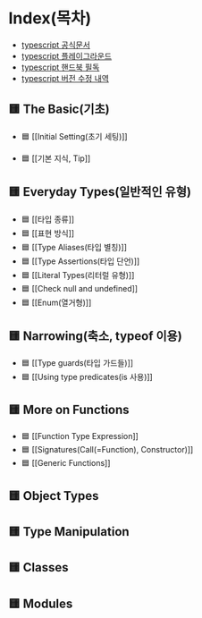 # Index(목차)

- [typescript 공식문서](https://www.typescriptlang.org/)
- [typescript 플레이그라운드](https://www.typescriptlang.org/play)
- [typescript 핸드북 필독](https://www.typescriptlang.org/docs/handbook/intro.html)
- [typescript 버전 수정 내역](https://www.typescriptlang.org/docs/handbook/release-notes/overview.html)


## 🟨 The Basic(기초)

* 🟦 [[Initial Setting(초기 세팅)]]
- 🟦 [[기본 지식, Tip]]
## 🟨 Everyday Types(일반적인 유형)

- 🟦 [[타입 종류]]
- 🟦 [[표현 방식]]
- 🟦 [[Type Aliases(타입 별칭)]]
- 🟦 [[Type Assertions(타입 단언)]]
- 🟦 [[Literal Types(리터럴 유형)]]
- 🟦 [[Check null and undefined]]
- 🟦 [[Enum(열거형)]]

## 🟨 Narrowing(축소, typeof 이용)

- 🟦 [[Type guards(타입 가드들)]]
- 🟦 [[Using type predicates(is 사용)]]
## 🟨 More on Functions

- 🟦 [[Function Type Expression]]
- 🟦 [[Signatures(Call(=Function), Constructor)]]
- 🟦 [[Generic Functions]]

## 🟨 Object Types

## 🟨 Type Manipulation

## 🟨 Classes

## 🟨 Modules